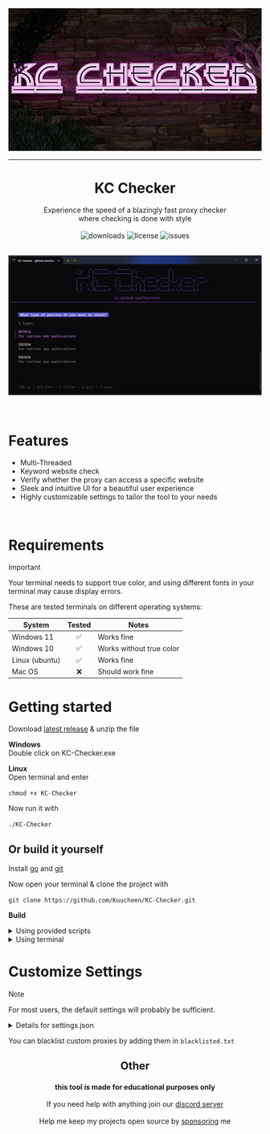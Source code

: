 <img src="assets/logo.png" alt="logo">

---
# <div align="center">KC Checker</div>

<div align="center">Experience the speed of a blazingly fast proxy checker</div>
<div align="center">where checking is done with style </div>

<br>

<div align="center">
<img src="https://img.shields.io/github/downloads/Kuucheen/KC-Checker/total.svg" alt="downloads">
<img src="https://img.shields.io/github/license/Kuucheen/KC-Checker.svg" alt="license">
<img src="https://img.shields.io/github/issues/Kuucheen/KC-Checker.svg" alt="issues">
<br>
<!--<a href="https://discord.gg/7FWAGXzhkC">
  <img src="https://img.shields.io/discord/1196551495571738665?logo=discord&colorB=7289DA" alt="discord">
</a>-->
</div>

<br>

<p align="center">
<img src="assets/preview.gif" alt="preview">
</p>

<br>

# Features

- Multi-Threaded
- Keyword website check
- Verify whether the proxy can access a specific website
- Sleek and intuitive UI for a beautiful user experience
- Highly customizable settings to tailor the tool to your needs

<br>

# Requirements

> [!IMPORTANT]
> Your terminal needs to support true color, and using different fonts in your terminal may cause display errors.

These are tested terminals on different operating systems:

| System | Tested | Notes |
|--|--|--|
| Windows 11| <div align="center">✅</div> | Works fine |
| Windows 10 | <div align="center">✅</div> | Works without true color
| Linux (ubuntu) | <div align="center">✅</div> | Works fine
| Mac OS | <div align="center">❌</div> | Should work fine

# Getting started

Download [latest release](https://github.com/Kuucheen/KC-Checker/releases/) & unzip the file

**Windows**<br>
Double click on KC-Checker.exe

**Linux**<br>
Open terminal and enter

`chmod +x KC-Checker`

Now run it with

`./KC-Checker`

## Or build it yourself

Install [go](https://go.dev/doc/install) and [git](https://git-scm.com/downloads)

Now open your terminal & clone the project with

`git clone https://github.com/Kuucheen/KC-Checker.git`

**Build**
<details>
  <summary>Using provided scripts</summary>

### Windows

Double click on `start.bat`

### Linux

Open terminal in the directory and make the script executeable

`chmod +x start.sh`

Run it with

`./start.sh`

Now you have an executable. You can run it like described in **Getting Started**
</details>
<details>
  <summary>Using terminal</summary>

Navigate to the directory

    cd KC-Checker

Install dependencies

    go get .

Build with

    go build .

Now you have an executable. You can run it like described in **Getting Started**
</details>

# Customize Settings

> [!NOTE]
> For most users, the default settings will probably be sufficient.

<details>
    <summary>Details for settings.json</summary>

1. **threads**: <br>
   Maximum number of threads

2. **retries**: <br>
   Number of retries for a request

3. **timeout**: <br>
   Timeout duration for requests in ms

4. **keep_alive**: <br>
   If set to true, the request will have the keep-alive header

5. **iplookup**: <br>
   A website that returns the <a href="https://de.wikipedia.org/wiki/Internet_Protocol">ip</a>

6. **judges_threads**: <br>
   Maximum threads for selecting the judge

7. **judges_timeout**: <br>
   Timeout duration of judges in ms

8. **judges**: <br>
   Websites that returns the <a href="https://developer.mozilla.org/en-US/docs/Web/HTTP/Headers">headers</a> of the request

9. **blacklisted**:<br>
   Websites that contain blacklisted ips. These ips won't be checked

10. **bancheck**: <br>
    If here's a website the program will check if the proxy is able to reach the site. These will land in the `banchecked` directory

11. **keywords**: <br>
    It will check if the website the proxy has opened contains the text given

12. **privacy_mode**: <br>
   If set to true, the proxies will be blured with "*" while checking

13. **copyToClipboard**: <br>
   If set to true, all proxies checked will be copied to clipboard when saving them to a file

14. **autoSelect**: <br>
   When setting http, https, socks4 or socks5 to true (or multiple at once) the check will automatically begin when the checker is started with the protocols you set to true

</details>

You can blacklist custom proxies by adding them in `blacklisted.txt`

## <p align="center">Other

<div align="center">
<strong>this tool is made for educational purposes only</strong>
<br>
<br>
If you need help with anything join our <a href="https://discord.gg/7FWAGXzhkC">discord server</a>
<br>
<br>
Help me keep my projects open source by <a href="https://ko-fi.com/kuucheen">sponsoring</a> me
</div>

